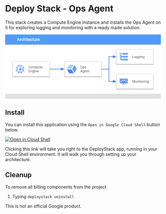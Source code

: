 # Deploy Stack - Ops Agent 

This stack creates a Compute Engine Instance and installs the Ops Agent on it
for exploring logging and monitoring with a ready made solution. 

![opsagent architecture](architecture.png)

## Install
You can install this application using the `Open in Google Cloud Shell` button 
below. 

<a href="https://ssh.cloud.google.com/cloudshell/editor?cloudshell_git_repo=https%3A%2F%2Fgithub.com%2FGoogleCloudPlatform%2Fdeploystack-ops-agent&shellonly=true&cloudshell_image=gcr.io/ds-artifacts-cloudshell/deploystack_custom_image" target="_new">
        <img alt="Open in Cloud Shell" src="https://gstatic.com/cloudssh/images/open-btn.svg">
</a>

Clicking this link will take you right to the DeployStack app, running in your 
Cloud Shell environment. It will walk you through setting up your architecture.  

## Cleanup 
To remove all billing components from the project
1. Typing `deploystack uninstall`



This is not an official Google product.
